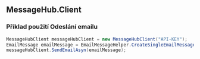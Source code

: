 ﻿## MessageHub.Client


### Příklad použití Odeslání emailu


```csharp
MessageHubClient messageHubClient = new MessageHubClient("API-KEY");
EmailMessage emailMessage = EmailMessageHelper.CreateSingleEmailMessage("text@demo.xyz", "Subject", "Body");
messageHubClient.SendEmailAsyn(emailMessage);
